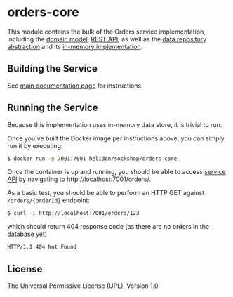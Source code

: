 # orders-core

This module contains the bulk of the Orders service implementation, including the 
[domain model](./src/main/java/io/helidon/examples/sockshop/orders/Order.java), 
[REST API](./src/main/java/io/helidon/examples/sockshop/orders/OrderResource.java), as well as the
[data repository abstraction](./src/main/java/io/helidon/examples/sockshop/orders/OrderRepository.java) 
and its [in-memory implementation](./src/main/java/io/helidon/examples/sockshop/orders/DefaultOrderRepository.java).

## Building the Service

See [main documentation page](../README.md#building-the-service) for instructions.

## Running the Service

Because this implementation uses in-memory data store, it is trivial to run.

Once you've built the Docker image per instructions above, you can simply run it by executing:

```bash
$ docker run -p 7001:7001 helidon/sockshop/orders-core
``` 

Once the container is up and running, you should be able to access [service API](../README.md#api) 
by navigating to http://localhost:7001/orders/.

As a basic test, you should be able to perform an HTTP GET against `/orders/{orderId}` endpoint:

```bash
$ curl -i http://localhost:7001/orders/123
``` 
which should return 404 response code (as there are no orders in the database yet)
```bash
HTTP/1.1 404 Not Found
``` 

## License

The Universal Permissive License (UPL), Version 1.0
